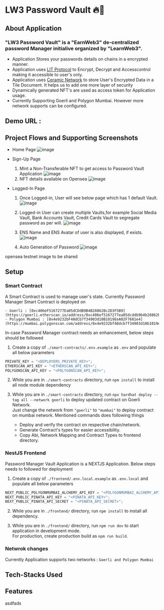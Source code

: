 # LW3 Password Vault 🔥🚀

## About Application

### "LW3 Password Vault" is a "EarnWeb3" de-centralized password Manager initialive organized by "LearnWeb3".

- Application Stores your passwords details on chains in a encrypted manner.
- Application uses [LIT Protocol](https://litprotocol.com/) to Encrypt, Decrypt and Accesscontrol making it accessible to user's only.
- Application uses [Ceramic Network](https://ceramic.network/) to store User's Encrypted Data in a Tile Document. It helps us to add one more layer of security
- Dynamically generated NFT's are used as access token for Application usage.
- Currently Supporting Goerli and Polygon Mumbai. However more network supports can be configured.

## Demo URL :

## Project Flows and Supporting Screenshots

- Home Page
  ![image](https://user-images.githubusercontent.com/56193257/204447597-e682c8c2-9c6a-4a87-af44-30ebd8100c50.png)

- Sign-Up Page
  1. Mint a Non-Transferable NFT to get access to Password Vault Application
  ![image](https://user-images.githubusercontent.com/56193257/204448727-21e0337e-5458-42a7-8cec-c1173087a8d7.png)
  2.  NFT details available on Opensea
  ![image](https://user-images.githubusercontent.com/56193257/204449234-85353333-9245-4fb2-a706-0408f89692b0.png)

- Logged-In Page
  1. Once Logged-in, User will see below page which has 1 default Vault. 
  ![image](https://user-images.githubusercontent.com/56193257/204449718-12d62a9b-d0ef-4fc3-b335-b00e563a8980.png)

  2. Logged-in User can create multiple Vaults,for example Social Media Vault, Bank Accounts Vault, Credit Cards Vault to segregate password as per will.
  ![image](https://user-images.githubusercontent.com/56193257/204450930-0ac842b1-8edd-4586-b63a-2f0bc9454f25.png)

  3. ENS Name and ENS Avatar of user is also displayed, if exists.
  ![image](https://user-images.githubusercontent.com/56193257/204451250-2f20cde4-afa0-44fa-b830-e846147ccddc.png)

  4. Auto Generation of Password
  ![image](https://user-images.githubusercontent.com/56193257/204451778-66618ccf-0f4c-49bf-b086-67d84998e529.png)



opensea testnet image to be shared

## Setup

### Smart Contract

A Smart Contract is used to manage user's state.
Currently Password Manager Smart Contract is deployed on

    - Goerli : [0xc406eF5167277Ea05dCDdB9B4B28862Bc2D3F5B9](https://goerli.etherscan.io/address/0xc406ef5167277ea05dcddb9b4b28862bc2d3f5b9)
    - Polygon Mumbai : [0x4e9232bF48dCb7f34903d10B1019EeA02F7681e4](https://mumbai.polygonscan.com/address/0x4e9232bf48dcb7f34903d10b1019eea02f7681e4)

In-case Password Manager contract needs an enhancement, below steps should be followed

1. Create a copy of `./smart-contracts/.env.example` as `.env` and populate all below parameters

```javascript
PRIVATE_KEY = "<DEPLOYERS_PRIVATE_KEY>";
ETHERSCAN_API_KEY = "<ETHERSCAN_API_KEY>";
POLYGONSCAN_API_KEY = "<POLYGONSCAN_API_KEY>";
```

2. While you are in `./smart-contracts` directory, run `npm install` to install all node module dependency

3. While you are in `./smart-contracts` directory, run `npx hardhat deploy --tag all --network goerli` to deploy updated contract on Goerli Network.
   <br>
   Just change the network from `"goerli"` to `"mumbai"` to deploy contract on mumbai network. Mentioned commands does following things
   - Deploy and verify the contract on respective chain/network.
   - Generate Contract's types for easier accessibility.
   - Copy Abi, Network Mapping and Contract Types to frontend directory.

### NestJS Frontend

Password Manager Vault Application is a NEXTJS Application. Below steps needs to followed for deployment

1.  Create a copy of `./frontend/.env.local.example` as `.env.local` and populate all below parameters

```javascript
NEXT_PUBLIC_POLYGONMUMBAI_ALCHEMY_API_KEY = "<POLYGONMUMBAI_ALCHEMY_API_KEY>";
NEXT_PUBLIC_PINATA_API_KEY = "<PINATA_API_KEY>";
NEXT_PUBLIC_PINATA_API_SECRET = "<PINATA_API_SECRET>";
```

2. While you are in `./frontend/` directory, run `npm install` to install all dependency.

3. While you are in `./frontend/` directory, run `npm run dev` to start application in development mode.<br>
   For production, create production build as `npm run build`.

### Netwrok changes

Currently Application supports two networks : `Goerli and Polygon Mumbai`

## Tech-Stacks Used

## Features

asdfads
